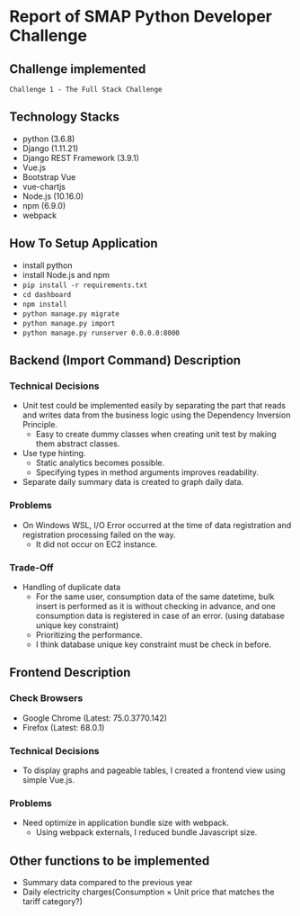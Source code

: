 # Report of SMAP Python Developer Challenge

## Challenge implemented

`Challenge 1 - The Full Stack Challenge`

## Technology Stacks 

- python (3.6.8)
- Django (1.11.21)
- Django REST Framework (3.9.1)
- Vue.js
- Bootstrap Vue
- vue-chartjs 
- Node.js (10.16.0)
- npm (6.9.0)
- webpack

## How To Setup Application 

- install python
- install Node.js and npm
- `pip install -r requirements.txt`
- `cd dashboard`
- `npm install`
- `python manage.py migrate`
- `python manage.py import`
- `python manage.py runserver 0.0.0.0:8000`

## Backend (Import Command) Description

### Technical Decisions 

- Unit test could be implemented easily by separating the part that reads and writes data from the business logic using the Dependency Inversion Principle.
    - Easy to create dummy classes when creating unit test by making them abstract classes.
- Use type hinting.
    - Static analytics becomes possible.
    - Specifying types in method arguments improves readability.
- Separate daily summary data is created to graph daily data.

### Problems

- On Windows WSL, I/O Error occurred at the time of data registration and registration processing failed on the way.
    - It did not occur on EC2 instance.

### Trade-Off

- Handling of duplicate data
    - For the same user, consumption data of the same datetime, bulk insert is performed as it is without checking in advance, and one consumption data is registered in case of an error. (using database unique key constraint)
    - Prioritizing the performance.
    - I think database unique key constraint must be check in before.

## Frontend Description

### Check Browsers

- Google Chrome (Latest: 75.0.3770.142)
- Firefox (Latest: 68.0.1)

### Technical Decisions

- To display graphs and pageable tables, I created a frontend view using simple Vue.js.

### Problems

- Need optimize in application bundle size with webpack.
    - Using webpack externals, I reduced bundle Javascript size.

## Other functions to be implemented

- Summary data compared to the previous year
- Daily electricity charges(Consumption × Unit price that matches the tariff category?)
